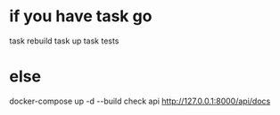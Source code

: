 # if you have task go
task rebuild
task up
task tests
# else
docker-compose up -d --build
 check  api
http://127.0.0.1:8000/api/docs
